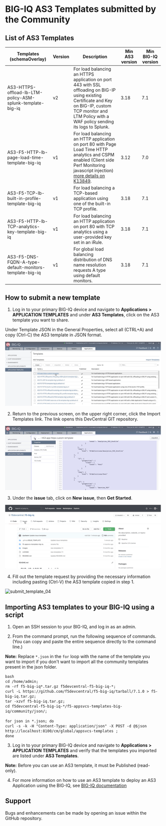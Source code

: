 BIG-IQ AS3 Templates submitted by the Community
===============================================

List of AS3 Templates 
---------------------

Templates (schemaOverlay) | Version | Description | Min AS3 version | Min BIG-IQ version
------------------------- | ------- | ----------- | --------------- | ------------------
| AS3-HTTPS-offload-lb-LTM-policy-ASM-splunk-template-big-iq | v2 | For load balancing an HTTPS application on port 443 with SSL offloading on BIG-IP using existing Certificate and Key on BIG-IP, custom TCP monitor and LTM Policy with a WAF policy sending its logs to Splunk. | 3.18 | 7.1
| AS3-F5-HTTP-lb-page-load-time-template-big-iq | v1 | For load balancing an HTTP application on port 80 with Page Load Time HTTP analytics and CSPM enabled (Client side Perf Monitoring javascript injection) [more details on K13849](https://support.f5.com/csp/article/K13849). | 3.12 | 7.0
| AS3-F5-TCP-lb-built-in-profile-template-big-iq | v1 | For load balancing a TCP-based application using one of the built-in TCP profile. | 3.18 | 7.1
| AS3-F5-HTTP-lb-TCP-analytics-key-template-big-iq | v1 | For load balancing an HTTP application on port 80 with TCP analytics using a user-provided key set in an iRule. | 3.18 | 7.1
| AS3-F5-DNS-FQDN-A-type-default-monitors-template-big-iq | v1 | For global load balancing distribution of DNS name resolution requests A type using default monitors. | 3.18 | 7.1

How to submit a new template
----------------------------

1. Log in to your primary BIG-IQ device and navigate to **Applications > APPLICATION TEMPLATES** and under **AS3 Templates**, click on the AS3 template you want to share.

Under Template JSON in the General Properties, select all (CTRL+A) and copy (Ctrl-C) the AS3 template in JSON format.

![submit_template_01](../../images/submit_template_01.gif)

2. Return to the previous screen, on the upper right corner, click the Import Templates link. The link opens this DevCentral GIT repository.

![submit_template_02](../../images/submit_template_02.gif)

3. Under the **issue** tab, click on **New issue**, then **Get Started**.

![submit_template_03](../../images/submit_template_03.gif)

4. Fill out the template request by providing the necessary information including pasting (Ctrl-V) the AS3 template copied in step 1.

![submit_template_04](../../images/submit_template_04.gif)


Importing AS3 templates to your BIG-IQ using a script
-----------------------------------------------------

1. Open an SSH session to your BIG-IQ, and log in as an admin.

2. From the command prompt, run the following sequence of commands. (You can copy and paste the entire sequence directly to the command line.)

**Note:** Replace ``*.json`` in the ``for`` loop with the name of the template you want to import if you don't want to import all the community templates present in the json folder.

```
bash
cd /home/admin;
rm -rf f5-big-iq*.tar.gz f5devcentral-f5-big-iq-*;
curl -L https://github.com/f5devcentral/f5-big-iq/tarball/7.1.0 > f5-big-iq.tar.gz;
tar -xzvf f5-big-iq.tar.gz;
cd f5devcentral-f5-big-iq-*/f5-appsvcs-templates-big-iq/community/json/;

for json in *.json; do 
curl -s -k -H "Content-Type: application/json" -X POST -d @$json http://localhost:8100/cm/global/appsvcs-templates ;
done
```
3. Log in to your primary BIG-IQ device and navigate to **Applications > APPLICATION TEMPLATES** and verify that the templates you imported are listed under **AS3 Templates**.

**Note:** Before you can use an AS3 template, it must be Published (read-only).

4. For more information on how to use an AS3 template to deploy an AS3 Application using the BIG-IQ, see [BIG-IQ documentation](https://support.f5.com/csp/knowledge-center/software/BIG-IQ?module=BIG-IQ%20Centralized%20Management)

Support
-------

Bugs and enhancements can be made by opening an issue within the GitHub repository.
